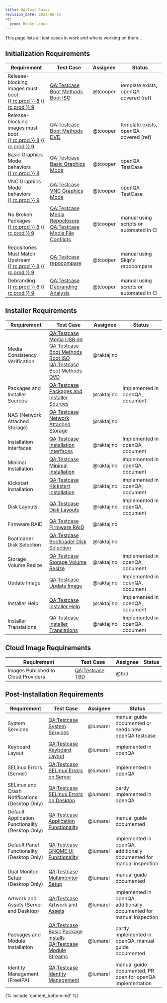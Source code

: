 ```yaml
---
title: QA:Test Cases
revision_date: 2022-06-23
rc:
  prod: Rocky Linux
---
```


This page lists all test cases in work and who is working on them...

## Initialization Requirements

| Requirement                                         | Test Case                                                                | Assignee                | Status                                  |
| --------------------------------------------------- | ------------------------------------------------------------------------ | ----------------------- | --------------------------------------- |
| Release-blocking images must boot<br>[{{ rc.prod }} 8](8_release_criteria.md#release-blocking-images-must-boot) [{{ rc.prod }} 9](9_release_criteria.md#release-blocking-images-must-boot) | [QA:Testcase Boot Methods Boot ISO](Testcase_Boot_Methods_Boot_Iso.md) | @tcooper | template exists, openQA covered (ref) |
| Release-blocking images must boot<br>[{{ rc.prod }} 8](8_release_criteria.md#release-blocking-images-must-boot) [{{ rc.prod }} 9](9_release_criteria.md#release-blocking-images-must-boot) | [QA:Testcase Boot Methods DVD](Testcase_Boot_Methods_Dvd.md) | @tcooper | template exists, openQA covered (ref) |
| Basic Graphics Mode behaviors<br>[{{ rc.prod }} 8](8_release_criteria.md#basic-graphics-mode-behaviors) | [QA:Testcase Basic Graphics Mode](Testcase_Basic_Graphics_Mode.md) | @tcooper | openQA TestCase |
| VNC Graphics Mode behaviors<br>[{{ rc.prod }} 9](9_release_criteria.md#vnc-graphics-mode-behaviors) | [QA:Testcase VNC Graphics Mode](Testcase_VNC_Graphics_Mode.md) | @tcooper | openQA TestCase |
| No Broken Packages<br>[{{ rc.prod }} 8](8_release_criteria.md#no-broken-packages) [{{ rc.prod }} 9](9_release_criteria.md#no-broken-packages) | [QA:Testcase Media Repoclosure](Testcase_Media_Repoclosure.md)<br>[QA:Testcase Media File Conflicts](Testcase_Media_File_Conflicts.md) | @tcooper | manual using scripts or automated in CI |
| Repositories Must Match Upstream<br>[{{ rc.prod }} 8](8_release_criteria.md#repositories-must-match-upstream) [{{ rc.prod }} 9 ](9_release_criteria.md#repositories-must-match-upstream) | [QA:Testcase repocompare](Testcase_Repo_Compare.md) | @tcooper | manual using Skip's repocompare |
| Debranding<br>[{{ rc.prod }} 8](8_release_criteria.md#debranding) [{{ rc.prod }} 9](9_release_criteria.md#debranding) | [QA:Testcase Debranding Analysis](Testcase_Debranding.md) | @tcooper | manual using scripts or automated in CI |


## Installer Requirements

| Requirement                                         | Test Case                                                                                 | Assignee                | Status                                  |
| --------------------------------------------------- | ----------------------------------------------------------------------------------------- | ----------------------- | --------------------------------------- |
| Media Consistency Verification                      | [QA:Testcase Media USB dd](Testcase_Media_USB_dd.md)<br>[QA:Testcase Boot Methods Boot ISO](Testcase_Boot_Methods_Boot_Iso.md)<br>[QA:Testcase Boot Methods DVD](Testcase_Boot_Methods_Dvd.md)  | @raktajino              |                                         |
| Packages and Installer Sources                      | [QA:Testcase Packages and Installer Sources](Testcase_Packages_Installer_Sources.md)      | @raktajino              | Implemented in openQA, document         |
| NAS (Network Attached Storage)                      | [QA:Testcase Network Attached Storage](Testcase_Network_Attached_Storage.md)              | @raktajino              |                                         |
| Installation Interfaces                             | [QA:Testcase Installation Interfaces](Testcase_Installation_Interfaces.md)                | @raktajino              | Implemented in openQA, document         |
| Minimal Installation                                | [QA:Testcase Minimal Installation](Testcase_Minimal_Installation.md)                      | @raktajino              | Implemented in openQA, document         |
| Kickstart Installation                              | [QA:Testcase Kickstart Installation](Testcase_Kickstart_Installation.md)                  | @raktajino              | Implemented in openQA, document         |
| Disk Layouts                                        | [QA:Testcase Disk Layouts](Testcase_Disk_Layouts.md)                                      | @raktajino              | Implemented in openQA, document         |
| Firmware RAID                                       | [QA:Testcase Firmware RAID](Testcase_Firmware_RAID.md)                                    | @raktajino              |                                         |
| Bootloader Disk Selection                           | [QA:Testcase Bootloader Disk Selection](Testcase_Bootloader_Disk_Selection.md)            | @raktajino              |                                         |
| Storage Volume Resize                               | [QA:Testcase Storage Volume Resize](Testcase_Storage_Volume_Resize.md)                    | @raktajino              | Implemented in openQA, document         |
| Update Image                                        | [QA:Testcase Update Image](Testcase_Update_Image.md)                                      | @raktajino              | Implemented in openQA, document         |
| Installer Help                                      | [QA:Testcase Installer Help](Testcase_Installer_Help.md)                                  | @raktajino              | Implemented in openQA, document         |
| Installer Translations                              | [QA:Testcase Installer Translations](Testcase_Installer_Translations.md)                  | @raktajino              | Implemented in openQA, document         |


## Cloud Image Requirements

| Requirement                                         | Test Case                                                                | Assignee                | Status                                  |
| --------------------------------------------------- | ------------------------------------------------------------------------ | ----------------------- | --------------------------------------- |
| Images Published to Cloud Providers                 | [QA:Testcase TBD](Testcase_Template.md)                                  | @tbd                    |                                         |


## Post-Installation Requirements

| Requirement                                      | Test Case                                                                                                                                | Assignee | Status                                                               |
|--------------------------------------------------|------------------------------------------------------------------------------------------------------------------------------------------|----------|----------------------------------------------------------------------|
| System Services                                  | [QA:Testcase System Services](Testcase_Post_System_Services.md)                                                                          | @lumarel | manual guide documented or needs new openQA testcase                 |
| Keyboard Layout                                  | [QA:Testcase Keyboard Layout](Testcase_Post_Keyboard_Layout.md)                                                                          | @lumarel | implemented in openQA                                                |
| SELinux Errors (Server)                          | [QA:Testcase SELinux Errors on Server](Testcase_Post_SELinux_Errors_Server.md)                                                           | @lumarel | implemented in openQA                                                |
| SELinux and Crash Notifications (Desktop Only)   | [QA:Testcase SELinux Errors on Desktop](Testcase_Post_SELinux_Errors_Desktop.md)                                                         | @lumarel | partly implemented in openQA                                         |
| Default Application Functionality (Desktop Only) | [QA:Testcase Application Functionality](Testcase_Post_Application_Functionality.md)                                                      | @lumarel | manual guide documented                                              |
| Default Panel Functionality (Desktop Only)       | [QA:Testcase GNOME UI Functionality](Testcase_Post_GNOME_UI_Functionality.md)                                                            | @lumarel | implemented in openQA, additionally documented for manual inspection |
| Dual Monitor Setup (Desktop Only)                | [QA:Testcase Multimonitor Setup](Testcase_Post_Multimonitor_Setup.md)                                                                    | @lumarel | manual guide documented                                              |
| Artwork and Assets (Server and Desktop)          | [QA:Testcase Artwork and Assets](Testcase_Post_Artwork_and_Assets.md)                                                                    | @lumarel | implemented in openQA, additionally documented for manual inspection |
| Packages and Module Installation                 | [QA:Testcase Basic Package installs](Testcase_Post_Package_installs.md)<br>[QA:Testcase Module Streams](Testcase_Post_Module_Streams.md) | @lumarel | partly implemented in openQA, manual guide documented                |
| Identity Management (FreeIPA)                    | [QA:Testcase Identity Management](Testcase_Post_Identity_Management.md)                                                                  | @lumarel | manual guide documented, PR open for openQA implementation           |


{% include 'content_bottom.md' %}
